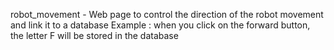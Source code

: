 robot_movement - Web page to control the direction of the robot movement and link it to a database Example : when you click on the forward button, the letter F will be stored in the database
